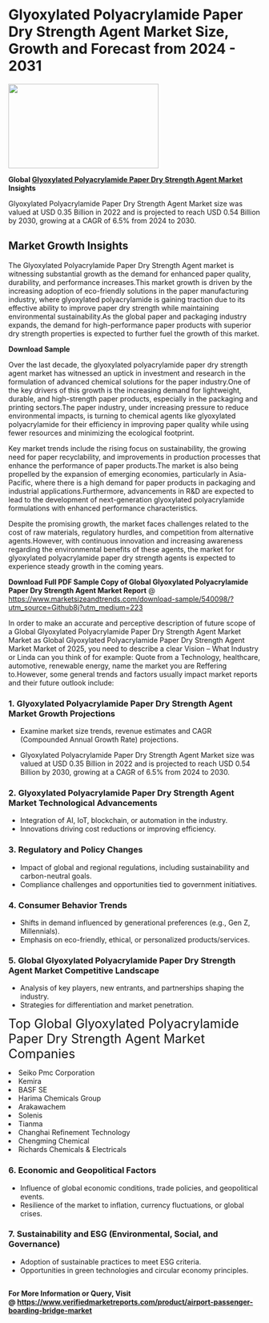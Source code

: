 <H1>Glyoxylated Polyacrylamide Paper Dry Strength Agent Market Size, Growth and Forecast from 2024 - 2031</H1><img class="aligncenter size-medium wp-image-584254" src="https://thirdeyenews.in/wp-content/uploads/2024/09/Global-Market-Research-300x168.jpeg" alt="" width="300" height="168" /><p><strong>Global&nbsp;<a href="https://www.marketsizeandtrends.com/download-sample/540098/?utm_source=Github8j?utm_medium=223">Glyoxylated Polyacrylamide Paper Dry Strength Agent Market</a> Insights</strong></p><p>Glyoxylated Polyacrylamide Paper Dry Strength Agent Market size was valued at USD 0.35 Billion in 2022 and is projected to reach USD 0.54 Billion by 2030, growing at a CAGR of 6.5% from 2024 to 2030.</p><p><h2>Market Growth Insights</h2> <p>The Glyoxylated Polyacrylamide Paper Dry Strength Agent market is witnessing substantial growth as the demand for enhanced paper quality, durability, and performance increases.This market growth is driven by the increasing adoption of eco-friendly solutions in the paper manufacturing industry, where glyoxylated polyacrylamide is gaining traction due to its effective ability to improve paper dry strength while maintaining environmental sustainability.As the global paper and packaging industry expands, the demand for high-performance paper products with superior dry strength properties is expected to further fuel the growth of this market.</p> <p><strong>Download Sample</strong></p> <p>Over the last decade, the glyoxylated polyacrylamide paper dry strength agent market has witnessed an uptick in investment and research in the formulation of advanced chemical solutions for the paper industry.One of the key drivers of this growth is the increasing demand for lightweight, durable, and high-strength paper products, especially in the packaging and printing sectors.The paper industry, under increasing pressure to reduce environmental impacts, is turning to chemical agents like glyoxylated polyacrylamide for their efficiency in improving paper quality while using fewer resources and minimizing the ecological footprint.</p> <p>Key market trends include the rising focus on sustainability, the growing need for paper recyclability, and improvements in production processes that enhance the performance of paper products.The market is also being propelled by the expansion of emerging economies, particularly in Asia-Pacific, where there is a high demand for paper products in packaging and industrial applications.Furthermore, advancements in R&D are expected to lead to the development of next-generation glyoxylated polyacrylamide formulations with enhanced performance characteristics.</p> <p>Despite the promising growth, the market faces challenges related to the cost of raw materials, regulatory hurdles, and competition from alternative agents.However, with continuous innovation and increasing awareness regarding the environmental benefits of these agents, the market for glyoxylated polyacrylamide paper dry strength agents is expected to experience steady growth in the coming years.</p> <p><span class=""><strong>Download Full PDF Sample Copy of Global Glyoxylated Polyacrylamide Paper Dry Strength Agent Market Report</strong> @ <a href="https://www.marketsizeandtrends.com/download-sample/540098/?utm_source=Github8j?utm_medium=223" target="_blank">https://www.marketsizeandtrends.com/download-sample/540098/?utm_source=Github8j?utm_medium=223</a></span></p><p>In order to make an accurate and perceptive description of future scope of a Global&nbsp;Glyoxylated Polyacrylamide Paper Dry Strength Agent Market Market as Global&nbsp;Glyoxylated Polyacrylamide Paper Dry Strength Agent Market Market of 2025, you need to describe a clear Vision &ndash; What Industry or Linda can you think of for example: Quote from a Technology, healthcare, automotive, renewable energy, name the market you are Reffering to.However, some general trends and factors usually impact market reports and their future outlook include:</p><h3>1.&nbsp;<strong>Glyoxylated Polyacrylamide Paper Dry Strength Agent Market Growth Projections</strong></h3><ul><li>Examine market size trends, revenue estimates and CAGR (Compounded Annual Growth Rate) projections.</li><li><p>Glyoxylated Polyacrylamide Paper Dry Strength Agent Market size was valued at USD 0.35 Billion in 2022 and is projected to reach USD 0.54 Billion by 2030, growing at a CAGR of 6.5% from 2024 to 2030.</p></li></ul><h3>2.&nbsp;<strong>Glyoxylated Polyacrylamide Paper Dry Strength Agent Market Technological Advancements</strong></h3><ul><li>Integration of AI, IoT, blockchain, or automation in the industry.</li><li>Innovations driving cost reductions or improving efficiency.</li></ul><h3>3.&nbsp;<strong>Regulatory and Policy Changes</strong></h3><ul><li>Impact of global and regional regulations, including sustainability and carbon-neutral goals.</li><li>Compliance challenges and opportunities tied to government initiatives.</li></ul><h3>4.&nbsp;<strong>Consumer Behavior Trends</strong></h3><ul><li>Shifts in demand influenced by generational preferences (e.g., Gen Z, Millennials).</li><li>Emphasis on eco-friendly, ethical, or personalized products/services.</li></ul><h3>5.&nbsp;<strong>Global Glyoxylated Polyacrylamide Paper Dry Strength Agent Market Competitive Landscape</strong></h3><ul><li>Analysis of key players, new entrants, and partnerships shaping the industry.</li><li>Strategies for differentiation and market penetration.</li></ul><p data-pm-slice="1 1 []"><span style="color: inherit; font-family: inherit; font-size: 25px;">Top Global Glyoxylated Polyacrylamide Paper Dry Strength Agent Market Companies</span></p><div class="" data-test-id=""><p><li>Seiko Pmc Corporation</li><li> Kemira</li><li> BASF SE</li><li> Harima Chemicals Group</li><li> Arakawachem</li><li> Solenis</li><li> Tianma</li><li> Changhai Refinement Technology</li><li> Chengming Chemical</li><li> Richards Chemicals & Electricals</li></p></div><h3>6.&nbsp;<strong>Economic and Geopolitical Factors</strong></h3><ul><li>Influence of global economic conditions, trade policies, and geopolitical events.</li><li>Resilience of the market to inflation, currency fluctuations, or global crises.</li></ul><h3>7.&nbsp;<strong>Sustainability and ESG (Environmental, Social, and Governance)</strong></h3><ul><li>Adoption of sustainable practices to meet ESG criteria.</li><li>Opportunities in green technologies and circular economy principles.</li></ul><h2><strong style="font-size: 14px;">For More Information or Query, Visit @&nbsp;</strong><a style="background-color: #ffffff; font-size: 14px;" href="https://www.marketsizeandtrends.com/report/glyoxylated-polyacrylamide-paper-dry-strength-agent-market/" target="_blank">https://www.verifiedmarketreports.com/product/airport-passenger-boarding-bridge-market</a></h2>